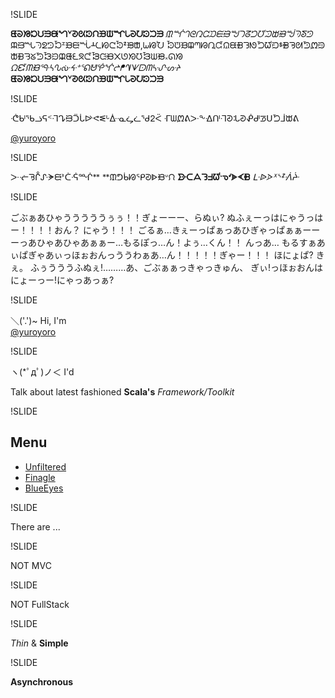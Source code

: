!SLIDE

__ᘀᘐᘠᘰᙀᙐᙠᙰᘁᘑᘡᘱᙁᙑᙡᙱᘂᘒᘢᘲᙂᙒ__
_ᙢᙲᘃᘓᘣᘳᙃᙓᙣᙳᘄᘔᘤᘴᙄᙔᙤᙴᘅᘕᘥ_
<span class="comment">ᙕᙥᙵᘆᘖᘦᘶᙆᙖᙦᙶᚆᘇᘗᘧᘷᙇᙗᙧ,ᘈᘘᘨ</span>
ᘸᙈᙘᙨᘉᘙᘩᘹᙉᙙᙩᘊᘚᘪᘺᙊᙚᙪᘋᘛᘫᘻᙋ
<span class="comment">ᙛᙫᘌᘜᘬᘼᙌᙜᙬᘍᘝᘭᘽᙍᙝ᙭ᘎᘞᘮᘾᙎᙞ᙮ᘏᘟ</span>
_ᘯᘿᙏᙟᙯᔀᔐᔠᔰᕀᕐᕠᕰᖀᖐᖠᖰᗀᗐᗠᗰᔁᔑᔡᔱ_
__ᘀᘐᘠᘰᙀᙐᙠᙰᘁᘑᘡᘱᙁᙑᙡᙱᘂᘒᘢᘲᙂᙒ__

!SLIDE

ᕨᒈᖃᓘᕋᑉᒬᖊᙣᑒᒑᐭᕙᓬᒡᐑᓋᖥᓛᖁᒿᑈ
ᒮᗯᘻᕕᑁᖕᐎᑨᒬᘑᒠᘑᕶᒇᖝᑌᘪᒨᙔᕕ

[@yuroyoro](http://twitter.com/yuroyoro)

!SLIDE

<span>ᑁᓠᘋᒊᔚᗚᙦᕑᑖᕎᙲᕯ</span>
ᕯᙢᕤᑳᘘᕿᘑᐈᙝᐡᙁ
__ᗦᑡᗋᘊᖵᘺᓉᔊᗎᗉᙩ__
_ᒷᐉᐶᕽᔅᙇᐾᔴ_

!SLIDE

ごぶぁあひゃうううううぅぅ！！ぎょーーー、らぬぃ?
ぬふぇーっはにゃうっはー！！！！おん？
にゃう！！！
ごるぁ…きぇーっぱぁっあひぎゃっぱぁぁーーーっあひゃあひゃあぁぁー…もるぽっ…ん！よぅ…くん！！
んっあ…
もるすぁあぃぱぎゃあぃっほぉおんっううわぁあ…ん！！！！！ぎゃー！！！
ほにょぱ?
きぇ。
ふぅうううふぬぇ!………あ、ごぶぁぁっきゃっきゅん、
ぎぃ!っほぉおんはにょーっー!にゃっあっぁ?

!SLIDE

＼('.')~ Hi, I'm<br/>
[@yuroyoro](http://twitter.com/yuroyoro)

!SLIDE

ヽ(\*ﾟдﾟ)ノ＜ I'd

Talk about latest fashioned __Scala's__ _Framework/Toolkit_

!SLIDE

## Menu

* [Unfiltered](https://github.com/n8han/Unfiltered)
* [Finagle](https://github.com/twitter/finagle)
* [BlueEyes](https://github.com/jdegoes/blueeyes)

!SLIDE

There are ...

!SLIDE

<span class="comment">NOT</span> MVC

!SLIDE

<span class="comment">NOT</span> FullStack

!SLIDE

_Thin_ & __Simple__

!SLIDE

__Asynchronous__

